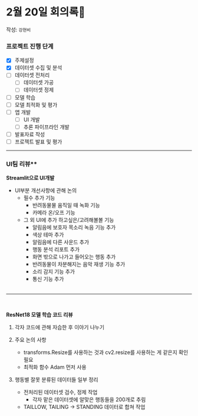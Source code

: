 # 2월 20일 회의록🐝
작성: `강현비`

### 프로젝트 진행 단계
- [x] 주제설정
- [x] 데이터셋 수집 및 분석
- [ ] 데이터셋 전처리
  - [ ] 데이터셋 가공
  - [ ] 데이터셋 정제
- [ ] 모델 학습
- [ ] 모델 최적화 및 평가
- [ ] 앱 개발
  - [ ] UI 개발
  - [ ] 추론 파이프라인 개발
- [ ] 발표자료 작성
- [ ] 프로젝트 발표 및 평가

---

### UI팀 리뷰**
**Streamlit으로 UI개발**

- UI부분 개선사항에 관해 논의
    * 필수 추가 기능
        + 반려동물물 움직일 때 녹화 기능
        + 카메라 온/오프 기능
    * 그 외 UI에 추가 하고싶은/고려해볼볼 기능
        + 알림음에 보호자 목소리 녹음 기능 추가
        + 색상 테마 추가
        + 알림음에 다른 사운드 추가
        + 행동 분석 리포트 추가
        + 화면 밖으로 나가고 들어오는 행동 추가
        + 반려동물이 차분해지는 음악 재생 기능 추가
        + 소리 감지 기능 추가
        + 통신 기능 추가<br>
    <br>
---
<br>

**ResNet18 모델 학습 코드 리뷰**
1. 각자 코드에 관해 자습한 후 이야기 나누기
    
2. 주요 논의 사항
   * transforms.Resize를 사용하는 것과 cv2.resize를 사용하는 게 같은지 확인 필요
   * 최적화 함수 Adam 먼저 사용

3. 행동별 잘못 분류된 데이터들 일부 정리
    * 전처리된 데이터셋 검수, 정제 작업
        * 각자 맡은 데이터셋에 알맞은 행동들을 200개로 추림
    * TAILLOW, TAILING -> STANDING 데이터로 합쳐 작업